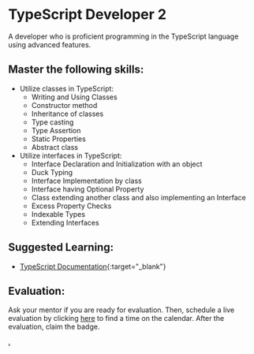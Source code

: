 # TypeScript Developer 2

A developer who is proficient programming in the TypeScript language using advanced features.

## Master the following skills:

- Utilize classes in TypeScript:
  - Writing and Using Classes
  - Constructor method
  - Inheritance of classes
  - Type casting
  - Type Assertion
  - Static Properties
  - Abstract class
- Utilize interfaces in TypeScript:
  - Interface Declaration and Initialization with an object
  - Duck Typing
  - Interface Implementation by class
  - Interface having Optional Property
  - Class extending another class and also implementing an Interface
  - Excess Property Checks
  - Indexable Types
  - Extending Interfaces

## Suggested Learning:

- [TypeScript Documentation](https://www.typescriptlang.org/){:target="\_blank"}

## Evaluation:

Ask your mentor if you are ready for evaluation. Then, schedule a live evaluation by clicking [here](https://webdev.codex.academy/mastery-eval-5?badge=GDbdf5DJRkS2gVWSZLzB1w) to find a time on the calendar. After the evaluation, claim the badge.

[.](level-5)